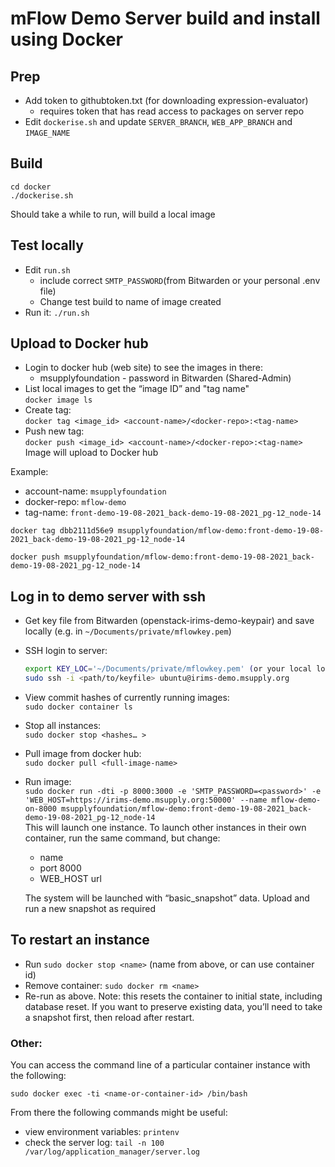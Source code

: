 # mFlow Demo Server build and install using Docker

## Prep

- Add token to githubtoken.txt (for downloading expression-evaluator)
  - requires token that has read access to packages on server repo
- Edit `dockerise.sh` and update `SERVER_BRANCH`, `WEB_APP_BRANCH` and `IMAGE_NAME`

## Build

`cd docker`  
`./dockerise.sh`

Should take a while to run, will build a local image

## Test locally

- Edit `run.sh`
  - include correct `SMTP_PASSWORD`(from Bitwarden or your personal .env file)
  - Change test build to name of image created
- Run it: `./run.sh`

## Upload to Docker hub

- Login to docker hub (web site) to see the images in there:
  - msupplyfoundation - password in Bitwarden (Shared-Admin)
- List local images to get the “image ID” and "tag name"  
  `docker image ls`
- Create tag:  
  `docker tag <image_id> <account-name>/<docker-repo>:<tag-name>`
- Push new tag:  
   `docker push <image_id> <account-name>/<docker-repo>:<tag-name>`  
  Image will upload to Docker hub

Example:

- account-name: `msupplyfoundation`
- docker-repo: `mflow-demo`
- tag-name: `front-demo-19-08-2021_back-demo-19-08-2021_pg-12_node-14`

```
docker tag dbb2111d56e9 msupplyfoundation/mflow-demo:front-demo-19-08-2021_back-demo-19-08-2021_pg-12_node-14

docker push msupplyfoundation/mflow-demo:front-demo-19-08-2021_back-demo-19-08-2021_pg-12_node-14
```

## Log in to demo server with ssh

- Get key file from Bitwarden (openstack-irims-demo-keypair) and save locally (e.g. in `~/Documents/private/mflowkey.pem`)
- SSH login to server:  
  ```bash
  export KEY_LOC='~/Documents/private/mflowkey.pem' (or your local location)
  sudo ssh -i <path/to/keyfile> ubuntu@irims-demo.msupply.org
  ```
- View commit hashes of currently running images:  
  `sudo docker container ls`
- Stop all instances:  
  `sudo docker stop <hashes… >`
- Pull image from docker hub:  
  `sudo docker pull <full-image-name>`
- Run image:  
  `sudo docker run -dti -p 8000:3000 -e 'SMTP_PASSWORD=<password>' -e 'WEB_HOST=https://irims-demo.msupply.org:50000' --name mflow-demo-on-8000 msupplyfoundation/mflow-demo:front-demo-19-08-2021_back-demo-19-08-2021_pg-12_node-14`  
   This will launch one instance. To launch other instances in their own container, run the same command, but change:

  - name
  - port 8000
  - WEB_HOST url

  The system will be launched with “basic_snapshot” data. Upload and run a new snapshot as required

## To restart an instance

- Run `sudo docker stop <name>` (name from above, or can use container id)
- Remove container: `sudo docker rm <name>`
- Re-run as above. Note: this resets the container to initial state, including database reset. If you want to preserve existing data, you’ll need to take a snapshot first, then reload after restart.

### Other:

You can access the command line of a particular container instance with the following:

`sudo docker exec -ti <name-or-container-id> /bin/bash`

From there the following commands might be useful:

- view environment variables: `printenv`
- check the server log: `tail -n 100 /var/log/application_manager/server.log`